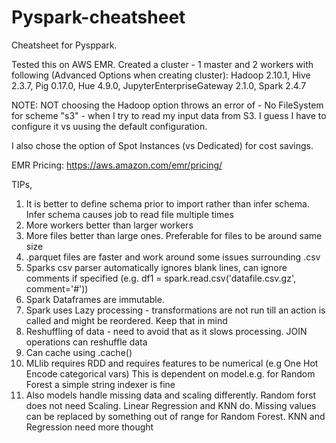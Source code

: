 # Pyspark-cheatsheet

Cheatsheet for Pysppark. 

Tested this on AWS EMR.
Created a cluster - 1 master and 2 workers with following (Advanced Options when creating cluster): Hadoop 2.10.1, Hive 2.3.7, Pig 0.17.0, Hue 4.9.0, JupyterEnterpriseGateway 2.1.0, Spark 2.4.7

NOTE: NOT choosing the Hadoop option throws an error of - No FileSystem for scheme "s3" - when I try to read my input data from S3. I guess I have to configure it vs uusing the default configuration.

I also chose the option of Spot Instances (vs Dedicated) for cost savings.

EMR Pricing: https://aws.amazon.com/emr/pricing/

TIPs,
1) It is better to define schema prior to import rather than infer schema. Infer schema causes job to read file multiple times
2) More workers better than larger workers
3) More files better than large ones. Preferable for files to be around same size
4) .parquet files are faster and work around some issues surrounding .csv
5) Sparks csv parser automatically ignores blank lines, can ignore comments if specified (e.g. df1 = spark.read.csv('datafile.csv.gz', comment='#'))
6) Spark Dataframes are immutable.
7) Spark uses Lazy processing - transformations are not run till an action is called and might be reordered. Keep that in mind
8) Reshuffling of data - need to avoid that as it slows processing. JOIN operations can reshuffle data
9) Can cache using .cache()
10) MLlib requires RDD and requires features to be numerical (e.g One Hot Encode categorical vars) This is dependent on model.e.g. for Random Forest a simple string indexer is fine
11) Also models handle missing data and scaling differently. Random forst does not need Scaling. Linear Regression and KNN do. Missing values can be replaced by something out of range for Random Forest. KNN and Regression need more thought
